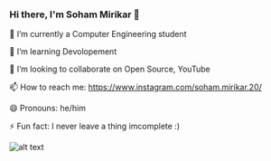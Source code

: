 ### Hi there, I'm Soham Mirikar 👋

  🔭 I’m currently a Computer Engineering student

  🌱 I’m learning Devolopement
  
  👯 I’m looking to collaborate on Open Source, YouTube
  
  📫 How to reach me: https://www.instagram.com/soham.mirikar.20/
  
  😄 Pronouns: he/him
  
  ⚡ Fun fact: I never leave a thing imcomplete :)


 ![alt text](https://github-readme-stats.vercel.app/api?username=sohamm20&&show_icons=true&title_color=ffffff&icon_color=186A3B&text_color=daf7dc&bg_color=151515)
